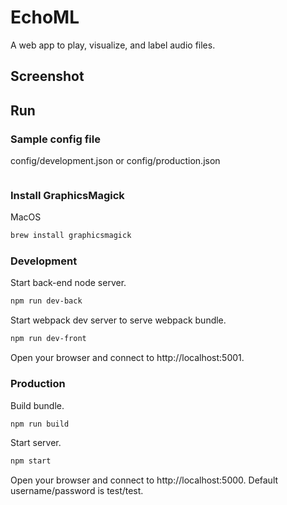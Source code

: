 # EchoML

A web app to play, visualize, and label audio files.

## Screenshot

## Run

### Sample config file

config/development.json or config/production.json

```json

```
### Install GraphicsMagick

MacOS 
```bash
brew install graphicsmagick
```
### Development

Start back-end node server.
```bash
npm run dev-back
```

Start webpack dev server to serve webpack bundle.
```bash
npm run dev-front
```

Open your browser and connect to http://localhost:5001.

### Production

Build bundle.
```bash
npm run build
```

Start server.
```bash
npm start
```

Open your browser and connect to http://localhost:5000.
Default username/password is test/test.
